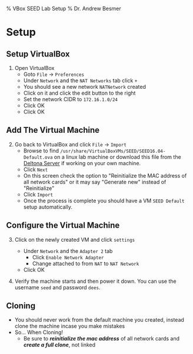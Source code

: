 % VBox SEED Lab Setup
% Dr. Andrew Besmer

# Setup

## Setup VirtualBox

1) Open VirtualBox
	* Goto `File` -> `Preferences`
	* Under `Network` and the `NAT Networks` tab click `+`
	* You should see a new network `NATNetwork` created
	* Click on it and click the edit button to the right
	* Set the network CIDR to `172.16.1.0/24`
	* Click OK
	* Click OK

## Add The Virtual Machine
2) Go back to VirtualBox and click `File` -> `Import`
	* Browse to find `/usr/share/VirtualBoxVMs/SEED/SEED16.04-Default.ova` on a linux lab machine or download this file from the <a href="https://deltona.birdnest.org/SEED16.04-Default.ova">Deltona Server</a> if working on your own machine.
	* Click `Next`
	* On this screen check the option to "Reinitialize the MAC address of all network cards" or it may say "Generate new" instead of "Reinitialize"
	* Click `Import`
	* Once the process is complete you should have a VM `SEED Default` setup automatically.


## Configure the Virtual Machine
3) Click on the newly created VM and click `settings`
	* Under `Network` and the `Adapter 2` tab
		* Click `Enable Network Adapter`
		* Change attached to from `NAT` to `NAT Network`
	* Click OK

4) Verify the machine starts and then power it down.  You can use the username `seed` and password `dees`.

## Cloning

* You should never work from the default machine you created, instead clone the machine incase you make mistakes
* So... When Cloning!
	* Be sure to ***reinitialize the mac address*** of all network cards and ***create a full clone***, not linked

